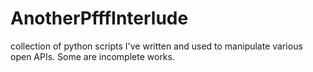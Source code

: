 # AnotherPfffInterlude
collection of python scripts I've written and used to manipulate various open APIs. Some are incomplete works.
